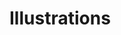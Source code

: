 # Illustrations

<link rel='stylesheet' href='https://cdn-uicons.flaticon.com/uicons-regular-rounded/css/uicons-regular-rounded.css'>
